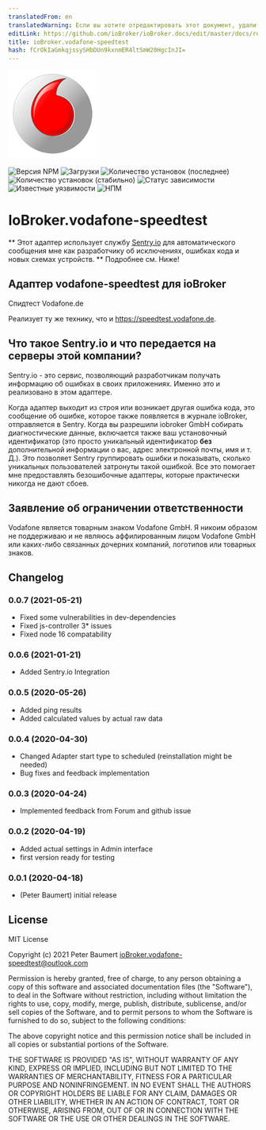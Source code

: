 ```yaml
---
translatedFrom: en
translatedWarning: Если вы хотите отредактировать этот документ, удалите поле «translationFrom», в противном случае этот документ будет снова автоматически переведен
editLink: https://github.com/ioBroker/ioBroker.docs/edit/master/docs/ru/adapterref/iobroker.vodafone-speedtest/README.md
title: ioBroker.vodafone-speedtest
hash: fCrOkIaGmkqjssySHbDUn9kxnmER4ltSmW20HgcInJI=
---
```

![Логотип](../../../en/adapterref/iobroker.vodafone-speedtest/admin/vodafone-speedtest.png)

![Версия NPM](http://img.shields.io/npm/v/iobroker.vodafone-speedtest.svg)
![Загрузки](https://img.shields.io/npm/dm/iobroker.vodafone-speedtest.svg)
![Количество установок (последнее)](http://iobroker.live/badges/vodafone-speedtest-installed.svg)
![Количество установок (стабильно)](http://iobroker.live/badges/vodafone-speedtest-stable.svg)
![Статус зависимости](https://img.shields.io/david/peterbaumert/iobroker.vodafone-speedtest.svg)
![Известные уязвимости](https://snyk.io/test/github/peterbaumert/ioBroker.vodafone-speedtest/badge.svg)
![НПМ](https://nodei.co/npm/iobroker.vodafone-speedtest.png?downloads=true)

# IoBroker.vodafone-speedtest
** Этот адаптер использует службу [Sentry.io](https://sentry.io) для автоматического сообщения мне как разработчику об исключениях, ошибках кода и новых схемах устройств. ** Подробнее см. Ниже!

## Адаптер vodafone-speedtest для ioBroker
Спидтест Vodafone.de

Реализует ту же технику, что и https://speedtest.vodafone.de.

## Что такое Sentry.io и что передается на серверы этой компании?
Sentry.io - это сервис, позволяющий разработчикам получать информацию об ошибках в своих приложениях. Именно это и реализовано в этом адаптере.

Когда адаптер выходит из строя или возникает другая ошибка кода, это сообщение об ошибке, которое также появляется в журнале ioBroker, отправляется в Sentry. Когда вы разрешили iobroker GmbH собирать диагностические данные, включается также ваш установочный идентификатор (это просто уникальный идентификатор **без** дополнительной информации о вас, адрес электронной почты, имя и т. Д.). Это позволяет Sentry группировать ошибки и показывать, сколько уникальных пользователей затронуты такой ошибкой. Все это помогает мне предоставлять безошибочные адаптеры, которые практически никогда не дают сбоев.

## Заявление об ограничении ответственности
Vodafone является товарным знаком Vodafone GmbH. Я никоим образом не поддерживаю и не являюсь аффилированным лицом Vodafone GmbH или каких-либо связанных дочерних компаний, логотипов или товарных знаков.

## Changelog

### 0.0.7 (2021-05-21)
* Fixed some vulnerabilities in dev-dependencies
* Fixed js-controller 3* issues
* Fixed node 16 compatability

### 0.0.6 (2021-01-21)
* Added Sentry.io Integration

### 0.0.5 (2020-05-26)
* Added ping results
* Added calculated values by actual raw data

### 0.0.4 (2020-04-30)
* Changed Adapter start type to scheduled (reinstallation might be needed)
* Bug fixes and feedback implementation

### 0.0.3 (2020-04-24)
* Implemented feedback from Forum and github issue

### 0.0.2 (2020-04-19)
* Added actual settings in Admin interface
* first version ready for testing

### 0.0.1 (2020-04-18)
* (Peter Baumert) initial release

## License
MIT License

Copyright (c) 2021 Peter Baumert <ioBroker.vodafone-speedtest@outlook.com>

Permission is hereby granted, free of charge, to any person obtaining a copy
of this software and associated documentation files (the "Software"), to deal
in the Software without restriction, including without limitation the rights
to use, copy, modify, merge, publish, distribute, sublicense, and/or sell
copies of the Software, and to permit persons to whom the Software is
furnished to do so, subject to the following conditions:

The above copyright notice and this permission notice shall be included in all
copies or substantial portions of the Software.

THE SOFTWARE IS PROVIDED "AS IS", WITHOUT WARRANTY OF ANY KIND, EXPRESS OR
IMPLIED, INCLUDING BUT NOT LIMITED TO THE WARRANTIES OF MERCHANTABILITY,
FITNESS FOR A PARTICULAR PURPOSE AND NONINFRINGEMENT. IN NO EVENT SHALL THE
AUTHORS OR COPYRIGHT HOLDERS BE LIABLE FOR ANY CLAIM, DAMAGES OR OTHER
LIABILITY, WHETHER IN AN ACTION OF CONTRACT, TORT OR OTHERWISE, ARISING FROM,
OUT OF OR IN CONNECTION WITH THE SOFTWARE OR THE USE OR OTHER DEALINGS IN THE
SOFTWARE.